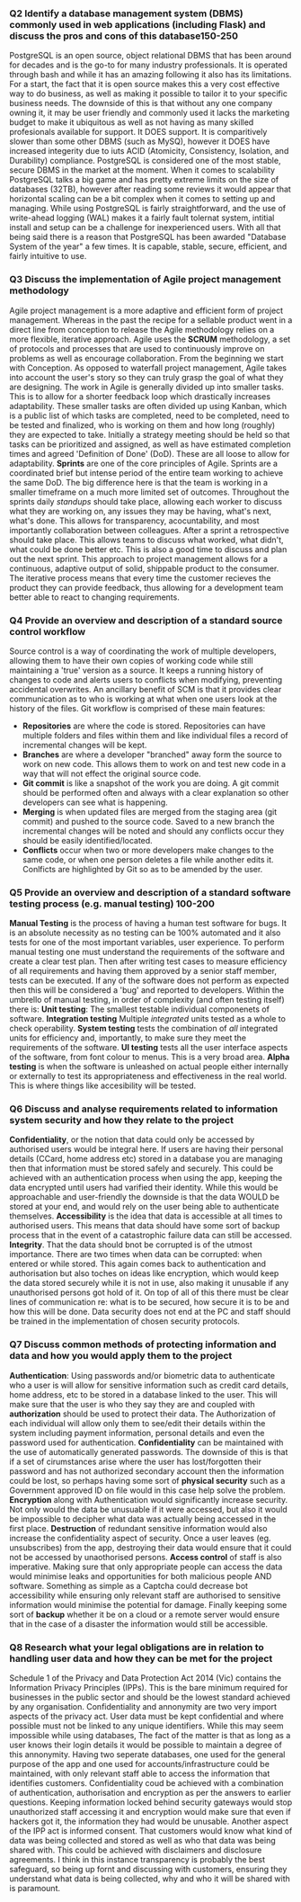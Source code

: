 ### Q2 Identify a database management system (DBMS) commonly used in web applications (including Flask) and discuss the pros and cons of this database150-250
PostgreSQL is an open source, object relational DBMS that has been around for decades and is the go-to for many industry professionals. It is operated through bash and while it has an amazing following it also has its limitations.
For a start, the fact that it is open source makes this a very cost effective way to do business, as well as making it possible to tailor it to your specific business needs. The downside of this is that without any one company owning it, it may be user friendly and commonly used it lacks the marketing budget to make it ubiquitous as well as not having as many skilled profesionals available for support.
It DOES support.
It is comparitively slower than some other DBMS (such as MySQ), however it DOES have increased integerity due to iuts ACID (Atomicity, Consistency, Isolation, and Durability) compliance. PostgreSQL is considered one of the most stable, secure DBMS in the market at the moment.
When it comes to scalability PostgreSQL talks a big game and has pretty extreme limits on the size of databases (32TB), however after reading some reviews it would appear that horizontal scaling can be a bit complex when it comes to setting up and managing.
While using PostgreSQL is fairly straightforward, and the use of write-ahead logging (WAL) makes it a fairly fault tolernat system, intitial install and setup can be a challenge for inexperienced users.
With all that being said there is a reason that PostgreSQL has been awarded "Database System of the year" a few times.
It is capable, stable, secure, efficient, and fairly intuitive to use.
### Q3 Discuss the implementation of Agile project management methodology
Agile project management is a more adaptive and efficient form of project management. Whereas in the past the recipe for a sellable product went in a direct line from conception to release the Agile methodology relies on a more flexible, iterative approach. Agile uses the **SCRUM** methodology, a set of protocols and processes that are used to continuously improve on problems as well as encourage collaboration.
From the beginning we start with Conception. As opposed to waterfall project management, Agile takes into account the user's story so they can truly grasp the goal of what they are designing.
The work in Agile is generally divided up into smaller tasks. This is to allow for a shorter feedback loop which drastically increases adaptability. These smaller tasks are often divided up using Kanban, which is a public list of which tasks are completed, need to be completed, need to be tested and finalized, who is working on them and how long (roughly) they are expected to take.
Initially a strategy meeting should be held so that tasks can be prioritized and assigned, as well as have estimated completion times and agreed 'Definition of Done' (DoD). These are all loose to allow for adaptability.
**Sprints** are one of the core principles of Agile. Sprints are a coordinated brief but intense period of the entire team working to achieve the same DoD. The big difference here is that the team is working in a smaller timeframe on a much more limited set of outcomes. Throughout the sprints daily *standups* should take place, allowing each worker to discuss what they are working on, any issues they may be having, what's next, what's done. This allows for transparency, acocuntability, and most importantly collaboration between colleagues.
After a sprint a retrospective should take place. This allows teams to discuss what worked, what didn't, what could be done better etc. This is also a good time to discuss and plan out the next sprint.
This approach to project management allows for a continuous, adaptive output of solid, shippable product to the consumer. The iterative process means that every time the customer recieves the product they can provide feedback, thus allowing for a development team better able to react to changing requirements.

### Q4 Provide an overview and description of a standard source control workflow
Source control is a way of coordinating the work of multiple developers, allowing them to have their own copies of working code while still maintaining a 'true' version as a source. It keeps a running history of changes to code and alerts users to conflicts when modifying, preventing accidental overwrites. An ancillary benefit of SCM is that it provides clear communication as to who is working at what when one users look at the history of the files.
Git workflow is comprised of these main features:
- **Repositories** are where the code is stored. Repositories can have multiple folders and files within them and like individual files a record of incremental changes will be kept.
- **Branches** are where a developer "branched" away form the source to work on new code. This allows them to work on and test new code in a way that will not effect the original source code.
- **Git commit** is like a snapshot of the work you are doing. A git commit should be performed often and always with a clear explanation so other developers can see what is happening.
- **Merging** is when updated files are merged from the staging area (git commit) and pushed to the source code. Saved to a new branch the incremental changes will be noted and should any conflicts occur they should be easily identified/located.
- **Conflicts** occur when two or more developers make changes to the same code, or when one person deletes a file while another edits it. Conlficts are highlighted by Git so as to be amended by the user.

### Q5 Provide an overview and description of a standard software testing process (e.g. manual testing) 100-200
**Manual Testing** is the process of having a human test software for bugs. It is an absolute necessity as no testing can be 100% automated and it also tests for one of the most important variables, user experience.  To perform manual testing one must understand the requirements of the software and create a clear test plan. Then after writing test cases to measure efficiency of all requirements and having them approved by a senior staff member, tests can be executed. If any of the software does not perform as expected then this will be considered a 'bug' and reported to developers. Within the umbrello of manual testing, in order of complexity (and often testing itself) there is:
**Unit testing**: The smallest testable individual componenets of software.
**Integration testing** Multiple *integrated* units tested as a whole to check operability.
**System testing** tests the combination of *all* integrated units for efficiency and, importantly, to make sure they meet the requirements of the software.
**UI testing** tests all the user interface aspects of the software, from font colour to menus. This is a very broad area.
**Alpha testing** is when the software is unleashed on actual people either internally or externally to test its appropriateness and effectiveness in the real world. This is where things like accesibility will be tested.

### Q6 Discuss and analyse requirements related to information system security and how they relate to the project
**Confidentiality**, or the notion that data could only be accessed by authorised users would be integral here. If users are having their personal details (CCard, home address etc) stored in a database you are managing then that information must be stored safely and securely. This could be achieved with an authentication process when using the app, keeping the data encrypted until users had varified their identity. While this would be approachable and user-friendly the downside is that the data WOULD be stored at your end, and would rely on the user being able to authenticate themselves.
**Accessibility** is the idea that data is accessible at all times to authorised users. This means that data should have some sort of backup process that in the event of a catastrophic failure data can still be accessed.
**Integrity**. That the data should bnot be corrupted is of the utmost importance. There are two times when data can be corrupted: when entered or while stored. This again comes back to authentication and authorisation but also toches on ideas like encryption, which would keep the data stored securely while it is not in use, also making it unusable if any unauthorised persons got hold of it. 
On top of all of this there must be clear lines of communication re: what is to be secured, how secure it is to be and how this will be done. Data security does not end at the PC and staff should be trained in the implementation of chosen security protocols. 

### Q7 Discuss common methods of protecting information and data and how you would apply them to the project
**Authentication**:  Using passwords and/or biometric data to authenticate who a user is will allow for sensitive information such as credit card details, home address, etc to be stored in a database linked to the user. This will make sure that the user is who they say they are and coupled with **authorization** should be used to protect their data. The Authorization of each individual will allow only them to see/edit their details within the system including payment information, personal details and even the password used for authentication. **Confidentiality** can be maintained with the use of automatically generated passwords.
The downside of this is that if a set of cirumstances arise where the user has lost/forgotten their password and has not authorized secondary account then the information could be lost, so perhaps having some sort of **physical security** such as a Government approved ID on file would in this case help solve the problem.
**Encryption** along with Authentication would significantly increase security. Not only would the data be unusuable if it were accessed, but also it would be impossible to decipher what data was actually being accessed in the first place.
**Destruction** of redundant sensitive information would also increase the confidentiality aspect of security. Once a user leaves (eg. unsubscribes) from the app, destroying their data would ensure that it could not be accessed by unaothorised persons.
**Access control** of staff is also imperative. Making sure that only appropriate people can access the data would minimise leaks and opportunities for both malicious people AND software. Something as simple as a Captcha could decrease bot accessibility while ensuring only relevant staff are authorised to sensitive information would minimise the potential for damage.
Finally keeping some sort of **backup** whether it be on a cloud or a remote server would ensure that in the case of a disaster the information would still be accessible.

### Q8 Research what your legal obligations are in relation to handling user data and how they can be met for the project
Schedule 1 of the Privacy and Data Protection Act 2014 (Vic) contains the Information Privacy Principles (IPPs). This is the bare minimum required for businesses in the public sector and should be the lowest standard achieved by any organisation.
Confidentiality and annonymity are two very import aspects of the privacy act. User data must be kept confidential and where possible must not be linked to any unique identifiers. While this may seem impossible while using databases, The fact of the matter is that as long as a user knows their login details it would be possible to maintain a degree of this annonymity. Having two seperate databases, one used for the general purpose of the app and one used for accounts/infrastructure could be maintained, with only relevant staff able to access the information that identifies customers.
Confidentiality coud be achieved with a combination of authentication, authorisation and encryption as per the answers to earlier questions. Keeping information locked behind security gateways would stop unauthorized staff accessing it and encryption would make sure that even if hackers got it, the information they had would be unusable.
Another aspect of the IPP act is informed consent. That customers would know what kind of data was being collected and stored as well as who that data was being shared with. This could be achieved with disclaimers and disclosure agreements. I think in this instance transparency is probably the best safeguard, so being up fornt and discussing with customers, ensuring they understand what data is being collected, why and who it will be shared with is paramount.